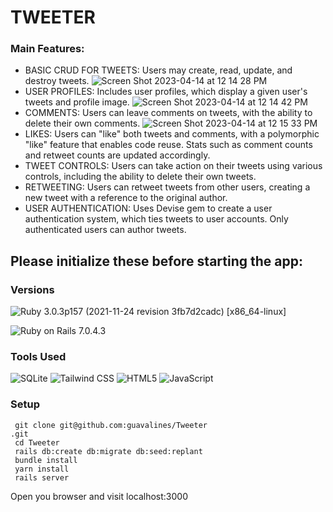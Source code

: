 # TWEETER

### Main Features:


- BASIC CRUD FOR TWEETS: Users may create, read, update, and destroy tweets.
![Screen Shot 2023-04-14 at 12 14 28 PM](https://user-images.githubusercontent.com/100665876/232137069-6a6c72f5-17c5-4bfd-8ec7-dcf920a943b7.jpeg)
- USER PROFILES: Includes user profiles, which display a given user's tweets and profile image.
![Screen Shot 2023-04-14 at 12 14 42 PM](https://user-images.githubusercontent.com/100665876/232137391-9c5c0905-86bd-40db-afbe-8ee38e61e400.jpeg)
- COMMENTS: Users can leave comments on tweets, with the ability to delete their own comments.
![Screen Shot 2023-04-14 at 12 15 33 PM](https://user-images.githubusercontent.com/100665876/232137552-49e2252f-3df9-4b94-af44-87fa62bcdd25.jpeg)
- LIKES: Users can "like" both tweets and comments, with a polymorphic "like" feature that enables code reuse. Stats such as comment counts and retweet counts are updated accordingly.
- TWEET CONTROLS: Users can take action on their tweets using various controls, including the ability to delete their own tweets.
- RETWEETING: Users can retweet tweets from other users, creating a new tweet with a reference to the original author.
- USER AUTHENTICATION: Uses Devise gem to create a user authentication system, which ties tweets to user accounts. Only authenticated users can author tweets.

## Please initialize these before starting the app:

### Versions


![Ruby](https://img.shields.io/badge/Ruby-CC342D?style=for-the-badge&logo=ruby&logoColor=white) 3.0.3p157 (2021-11-24 revision 3fb7d2cadc) [x86_64-linux]

![Ruby on Rails](https://img.shields.io/badge/Ruby_on_Rails-CC0000?style=for-the-badge&logo=ruby-on-rails&logoColor=white) 7.0.4.3

### Tools Used

![SQLite](https://img.shields.io/badge/SQLite-07405E?style=for-the-badge&logo=sqlite&logoColor=white)
![Tailwind CSS](https://img.shields.io/badge/Tailwind_CSS-38B2AC?style=for-the-badge&logo=tailwind-css&logoColor=white)
![HTML5](https://img.shields.io/badge/HTML5-E34F26?style=for-the-badge&logo=html5&logoColor=white)
![JavaScript](https://img.shields.io/badge/JavaScript-323330?style=for-the-badge&logo=javascript&logoColor=F7DF1E)


### Setup

```
 git clone git@github.com:guavalines/Tweeter
.git
 cd Tweeter
 rails db:create db:migrate db:seed:replant
 bundle install
 yarn install
 rails server
```

Open you browser and visit localhost:3000





